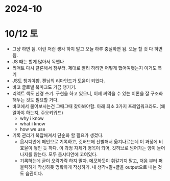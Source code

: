 # 2024-10

# 10/12 토
- 그냥 하면 됨. 이런 저런 생각 하지 말고 오늘 하루 충실하면 됨. 오늘 할 것 다 하면 됨.
- JS 때는 할게 많아서 독햇나
- 리액트 다시 클론해서 첨부터. 제대로 빨리 하려면 어떻게 했어여햇는지 이거도 복기
- JS도 챙겨야함. 켄님의 리마인드가 도움이 되었다.
- 바코 글로벌 북마크도 가끔 챙기기.
- 리액트 책도 신경 쓰기. 구현을 하고 있으니, 이제 써먹을 수 있는 이론을 잘 구조화 해두는 것도 필요할 거다.
- 바코에서 물어보시는건 그때그때 찾아봐야함. 아래 최소 3가지 프레임워크라도. (왜알아야 하는지, 주요키워드)
  - why i know 
  - what i know
  - how we use 
- 기록 관리가 복잡해져서 단순화 할 필요가 생겼다. 
  - 옵시디언에 메인으로 기록하고, 깃허브에 선별해서 옮겨나르는데 이 과정에 비효율이 쌓인 듯 하다. 이 과정 자체가 병목이 되어, 깃허브로 넘어가는 양이 늘어나지를 않는다. 모두 옵시디언에 고여있다. 
  - 기록하는데 굳이 오락가락 하지 말자. 메모하듯이 휘갈기지 말고, 처음 부터 퍼블릭하게 작성하듯 명확하게 작성하기. 내 생각+말+글을 output으로 내는 것도 습관이다.
